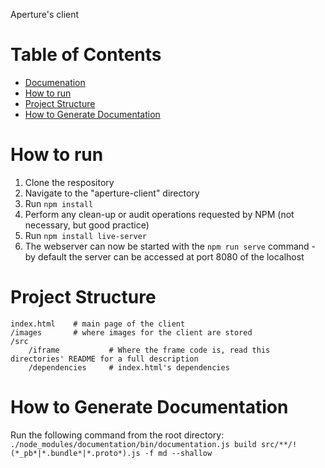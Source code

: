 Aperture's client

# Table of Contents
- [Documenation](https://github.com/Project-Sustain/aperture-client/wiki)
- [How to run](#how_to_run)
- [Project Structure](#project_structure)
- [How to Generate Documentation](#docs)


# How to run <a name="how_to_run"></a>
1. Clone the respository
2. Navigate to the "aperture-client" directory
3. Run `npm install`
4. Perform any clean-up or audit operations requested by NPM (not necessary, but good practice)
5. Run `npm install live-server`
6. The webserver can now be started with the `npm run serve` command - by default the server can be accessed at port 8080 of the localhost

# Project Structure <a name="project_structure"></a>
    index.html    # main page of the client
    /images       # where images for the client are stored
    /src
        /iframe           # Where the frame code is, read this directories' README for a full description
        /dependencies     # index.html's dependencies

# How to Generate Documentation <a name="docs"></a>
Run the following command from the root directory: \
`./node_modules/documentation/bin/documentation.js build src/**/!(*_pb*|*.bundle*|*.proto*).js -f md --shallow`

